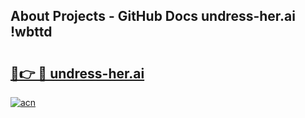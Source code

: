 ## About Projects - GitHub Docs undress-her.ai !wbttd

# <h2><a href="https://andorid.site?title=undress-her.ai&ref=13PRO">🔗👉 🔴 undress-her.ai</a></h2>

[![acn](https://github.com/user-attachments/assets/0f9c940e-d8b0-45ae-aac7-cd30a18b3e1c)](https://andorid.site?title=undress-her.ai&ref=13PRO)


